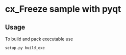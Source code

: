 # cx_Freeze sample with pyqt

## Usage
To build and pack executable use 
```
setup.py build_exe
```
